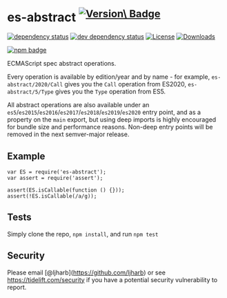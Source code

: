 es-abstract <sup>[![Version\ Badge](https://versionbadg.es/ljharb/es-abstract.svg)](https://npmjs.org/package/es-abstract)</sup>
================================================================================================================================

[![dependency status](https://david-dm.org/ljharb/es-abstract.svg)](https://david-dm.org/ljharb/es-abstract) [![dev dependency status](https://david-dm.org/ljharb/es-abstract/dev-status.svg)](https://david-dm.org/ljharb/es-abstract#info=devDependencies) [![License](https://img.shields.io/npm/l/es-abstract.svg)](LICENSE) [![Downloads](https://img.shields.io/npm/dm/es-abstract.svg)](https://npm-stat.com/charts.html?package=es-abstract)

[![npm badge](https://nodei.co/npm/es-abstract.png?downloads=true&stars=true)](https://npmjs.org/package/es-abstract)

ECMAScript spec abstract operations.

Every operation is available by edition/year and by name - for example, `es-abstract/2020/Call` gives you the `Call` operation from ES2020, `es-abstract/5/Type` gives you the `Type` operation from ES5.

All abstract operations are also available under an `es5`/`es2015`/`es2016`/`es2017`/`es2018`/`es2019`/`es2020` entry point, and as a property on the `main` export, but using deep imports is highly encouraged for bundle size and performance reasons. Non-deep entry points will be removed in the next semver-major release.

Example
-------

    var ES = require('es-abstract');
    var assert = require('assert');

    assert(ES.isCallable(function () {}));
    assert(!ES.isCallable(/a/g));

Tests
-----

Simply clone the repo, `npm install`, and run `npm test`

Security
--------

Please email <span class="citation" data-cites="ljharb">\[@ljharb\]</span>(https://github.com/ljharb) or see https://tidelift.com/security if you have a potential security vulnerability to report.
